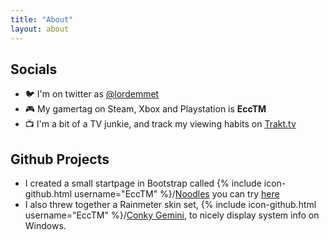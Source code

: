 ```yaml
---
title: "About"
layout: about
---
```


## Socials

- 🐦 I'm on twitter as [@lordemmet](https://twitter.com/Lordemmet)
- 🎮 My gamertag on Steam, Xbox and Playstation is **EccTM**
- 📺 I'm a bit of a TV junkie, and track my viewing habits on [Trakt.tv](https://trakt.tv/users/ecctm)

## Github Projects

- I created a small startpage in Bootstrap called {% include icon-github.html username="EccTM" %}/[Noodles](https://github.com/EccTM/Conky-Gemini) you can try [here](https://ecctm.github.io/Noodles/)
- I also threw together a Rainmeter skin set, {% include icon-github.html username="EccTM" %}/[Conky Gemini](https://github.com/EccTM/Conky-Gemini), to nicely display system info on Windows.
